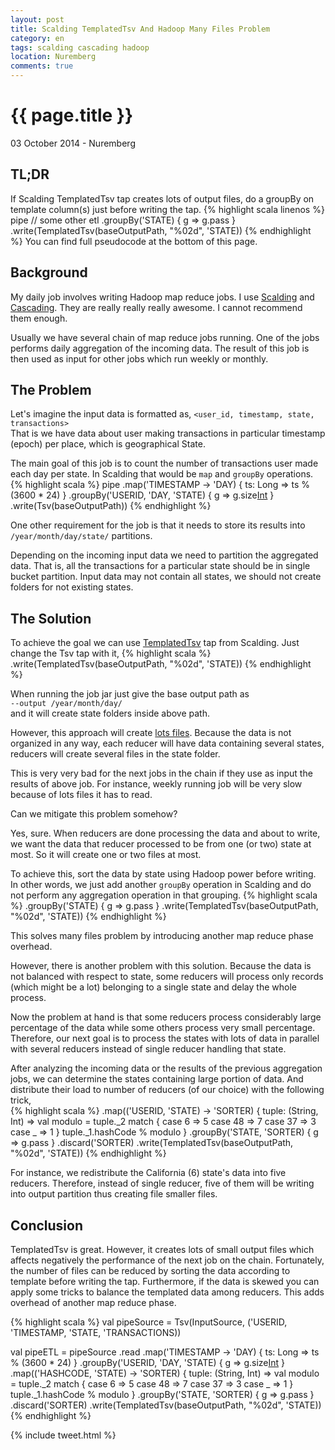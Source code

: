 ```yaml
---
layout: post
title: Scalding TemplatedTsv And Hadoop Many Files Problem
category: en
tags: scalding cascading hadoop
location: Nuremberg
comments: true
---
```


{{ page.title }}
================

<p class="meta">03 October 2014 - Nuremberg</p>

## TL;DR

If Scalding TemplatedTsv tap creates lots of output files, do a groupBy on template
column(s) just before writing the tap.
{% highlight scala linenos %}
pipe
  // some other etl
  .groupBy('STATE) { g => g.pass }
  .write(TemplatedTsv(baseOutputPath, "%02d", 'STATE))
{% endhighlight %}
You can find full pseudocode at the bottom of this page.

## Background

My daily job involves writing Hadoop map reduce jobs. I use
[Scalding](https://github.com/twitter/scalding) and
[Cascading](http://www.cascading.org/projects/cascading/). They are really
really really awesome. I cannot recommend them enough.

Usually we have several chain of map reduce jobs running. One of the jobs
performs daily aggregation of the incoming data. The result of this job is then
used as input for other jobs which run weekly or monthly.

## The Problem

Let's imagine the input data is formatted as, 
<span id=backcolor>`<user_id, timestamp, state, transactions>`</span>  
That is we have data about user making transactions in particular timestamp
(epoch) per place, which is geographical State.

The main goal of this job is to count the number of transactions user made each
day per state. In Scalding that would be `map` and `groupBy` operations.
{% highlight scala %}
pipe
  .map('TIMESTAMP -> 'DAY) { ts: Long => ts % (3600 * 24) }
  .groupBy('USERID, 'DAY, 'STATE) { g => g.size[Int]('COUNT) }
  .write(Tsv(baseOutputPath))
{% endhighlight %}

One other requirement for the job is that it needs to store its results into 
`/year/month/day/state/` partitions.

Depending on the incoming input data we need to partition the aggregated data.
That is, all the transactions for a particular state should be in single bucket partition.
Input data may not contain all states, we should not create folders for not
existing states.

## The Solution

To achieve the goal we can use
[TemplatedTsv](http://twitter.github.io/scalding/com/twitter/scalding/TemplatedTsv.html)
tap from Scalding. Just change the Tsv tap with it,
{% highlight scala %}
  .write(TemplatedTsv(baseOutputPath, "%02d", 'STATE))
{% endhighlight %}

When running the job jar just give the base output path as  
<span id=backcolor>`--output /year/month/day/`</span>  
and it will create state folders inside above path.

However, this approach will create [lots
files](http://blog.cloudera.com/blog/2009/02/the-small-files-problem/). Because
the data is not organized in any way, each reducer will have data containing
several states, reducers will create several files in the state folder.

This is very very bad for the next jobs in the chain if they use as input the
results of above job. For instance, weekly running job will be very slow because
of lots files it has to read. 

Can we mitigate this problem somehow?

Yes, sure. When reducers are done processing the data and about to write, we
want the data that reducer processed to be from one (or two) state at most. So
it will create one or two files at most.

To achieve this, sort the data by state using Hadoop power before writing.  In
other words, we just add another `groupBy` operation in Scalding and do not perform 
any aggregation operation in that grouping.
{% highlight scala %}
.groupBy('STATE) { g => g.pass }
.write(TemplatedTsv(baseOutputPath, "%02d", 'STATE))
{% endhighlight %}

This solves many files problem by introducing another map reduce phase overhead. 

However, there is another problem with this solution. Because the data is not
balanced with respect to state, some reducers will process only records (which
might be a lot) belonging to a single state and delay the whole process.

Now the problem at hand is that some reducers process considerably large
percentage of the data while some others process very small percentage.
Therefore, our next goal is to process the states with lots of data in parallel
with several reducers instead of single reducer handling that state.

After analyzing the incoming data or the results of the previous aggregation
jobs, we can determine the states containing large portion of data. And
distribute their load to number of reducers (of our choice) with the
following trick,  
{% highlight scala %}
.map(('USERID, 'STATE) -> 'SORTER) { tuple: (String, Int) =>
  val modulo = tuple._2 match {
    case 6  => 5
    case 48 => 7
    case 37 => 3
    case _  => 1
  }
  tuple._1.hashCode % modulo
}
.groupBy('STATE, 'SORTER) { g => g.pass }
.discard('SORTER)
.write(TemplatedTsv(baseOutputPath, "%02d", 'STATE))
{% endhighlight %}

For instance, we redistribute the California (6) state's data into five reducers.
Therefore, instead of single reducer, five of them will be writing into output
partition thus creating file smaller files.

## Conclusion

TemplatedTsv is great. However, it creates lots of small output files which
affects negatively the performance of the next job on the chain. Fortunately, the
number of files can be reduced by sorting the data according to template before
writing the tap. Furthermore, if the data is skewed you can apply some tricks
to balance the templated data among reducers. This adds overhead of another map
reduce phase. 

{% highlight scala %}
val pipeSource = Tsv(InputSource, ('USERID, 'TIMESTAMP, 'STATE, 'TRANSACTIONS))

val pipeETL = pipeSource
  .read
  .map('TIMESTAMP -> 'DAY) { ts: Long => ts % (3600 * 24) }
  .groupBy('USERID, 'DAY, 'STATE) { g => g.size[Int]('COUNT) }
  .map(('HASHCODE, 'STATE) -> 'SORTER) { tuple: (String, Int) =>
    val modulo = tuple._2 match {
      case 6  => 5
      case 48 => 7
      case 37 => 3
      case _  => 1
    }
    tuple._1.hashCode % modulo
  }
  .groupBy('STATE, 'SORTER) { g => g.pass }
  .discard('SORTER)
  .write(TemplatedTsv(baseOutputPath, "%02d", 'STATE))
{% endhighlight %}

{% include tweet.html %}
